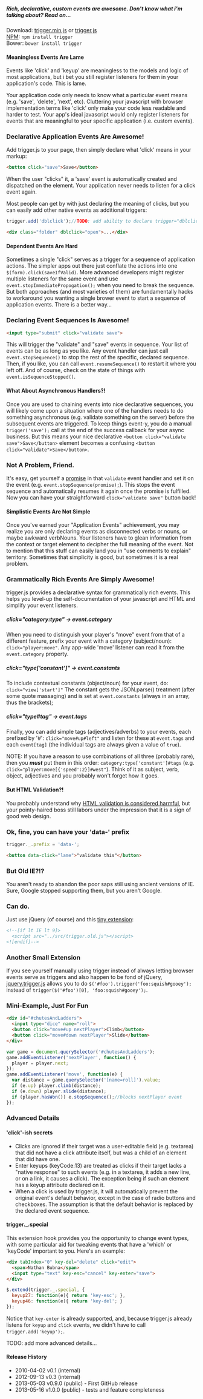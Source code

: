 ##### Rich, declarative, custom events are awesome. Don't know what i'm talking about? Read on...

Download: [trigger.min.js][prod]  or  [trigger.js][dev]  
[NPM][npm]: ```npm install trigger```  
Bower: ```bower install trigger```  

[prod]: https://raw.github.com/nbubna/trigger/master/dist/trigger.min.js
[dev]: https://raw.github.com/nbubna/trigger/master/dist/trigger.js
[npm]: https://npmjs.org/package/trigger

#### Meaningless Events Are Lame
Events like 'click' and 'keyup' are meaningless to the models and logic of most applications,
but i bet you still register listeners for them in your application's code. This is lame.

Your application code only needs to know what a particular event means
(e.g. 'save', 'delete', 'next', etc). Cluttering your javascript with browser
implementation terms like 'click' only make your code less readable and harder
to test.  Your app's ideal javascript would only register listeners for 
events that are meaningful to your specific application (i.e. custom events).

### Declarative Application Events Are Awesome!
Add trigger.js to your page, then simply declare what 'click' means in your markup:
```html
<button click="save">Save</button>
```
When the user "clicks" it, a 'save' event is automatically created and dispatched on the element.
Your application never needs to listen for a click event again.

Most people can get by with just declaring the meaning of clicks,
but you can easily add other native events as additional triggers:  
```javascript
trigger.add('dblclick');//TODO: add ability to declare trigger="dblclick" on <html>
```
```html
<div class="folder" dblclick="open">...</div>
```


#### Dependent Events Are Hard
Sometimes a single "click" serves as a trigger for a sequence of application actions.
The simpler apps out there just conflate the actions into one ```$(form).click(saveIfValid)```.
More advanced developers might register multiple listeners for the same event and
use ```event.stopImmediatePropogation();``` when you need to break the sequence.
But both approaches (and most varieties of them) are fundamentally hacks to workaround
you wanting a single brower event to start a sequence of application events.
There is a better way...

### Declaring Event Sequences Is Awesome!
```html
<input type="submit" click="validate save">
```
This will trigger the "validate" and "save" events in sequence.
Your list of events can be as long as you like. Any event handler can just call
```event.stopSequence()``` to stop the rest of the specific, declared sequence.
Then, if you like, you can call ```event.resumeSequence()``` to restart it where you left off.
And of course, check on the state of things with ```event.isSequenceStopped()```.


#### What About Asynchronous Handlers?!
Once you are used to chaining events into nice declarative sequences,
you will likely come upon a situation where one of the handlers needs to do something
asynchronous (e.g. validate something on the server) before the subsequent events are
triggered. To keep things event-y, you do a manual ```trigger('save');``` call at
the end of the success callback for your async business.  But this means your nice
declarative ```<button click="validate save">Save</button>``` element becomes a
confusing ```<button click="validate">Save</button>```.

### Not A Problem, Friend.
It's easy, get yourself a [promise][] in that ```validate``` event handler and set it
on the event (e.g. ```event.stopSequence(promise);```). This stops the event sequence
and automatically resumes it again once the promise is fulfilled. Now you
can have your straightforward ```click="validate save"``` button back!

[promise]: http://wiki.commonjs.org/wiki/Promises/A


#### Simplistic Events Are Not Simple
Once you've earned your "Application Events" achievement, you may realize you are only declaring
events as disconnected verbs or nouns, or maybe awkward verbNouns. Your listeners have to
glean information from the context or target element to decipher the full meaning of the event.
Not to mention that this stuff can easily land you in "use comments to explain" territory.
Sometimes that simplicity is good, but sometimes it is a real problem.

### Grammatically Rich Events Are Simply Awesome!
trigger.js provides a declarative syntax for grammatically rich events.
This helps you level-up the self-documentation of your javascript and HTML
and simplify your event listeners.

##### click="category:type" -> event.category
When you need to distinguish your player's "move" event from that of a different feature,
prefix your event with a category (subject/noun): ```click="player:move"```.
Any app-wide 'move' listener can read it from the ```event.category``` property.

##### click="type['constant']" -> event.constants
To include contextual constants (object/noun) for your event, do: ```click="view['start']"```
The constant gets the JSON.parse() treatment (after some quote massaging) and
is set at ```event.constants``` (always in an array, thus the brackets);

##### click="type#tag" -> event.tags
Finally, you can add simple tags (adjectives/adverbs) to your events, each prefixed by '#':
```click="move#up#left"``` and listen for these at ```event.tags``` and each ```event[tag]```
(the individual tags are always given a value of ```true```).

NOTE: If you have a reason to use combinations of all three (probably rare),
then you ***must*** put them in this order: ```category:type['constant']#tags```
(e.g. ```click="player:move[{'speed':2}]#west"```).
Think of it as subject, verb, object, adjectives and you probably won't forget how it goes.



#### But HTML Validation?!
You probably understand why [HTML validation is considered harmful][invalid],
but your pointy-haired boss still labors under the impression that it is a sign of good web design.

### Ok, fine, you can have your 'data-' prefix
```javascript
trigger._.prefix = 'data-';
```
```html
<button data-click="lame">"validate this"</button>
```

[invalid]: http://wheelcode.blogspot.com/2012/07/html-validation-is-bad.html

### But Old IE?!?
You aren't ready to abandon the poor saps still using ancient versions of IE.
Sure, Google stopped supporting them, but you aren't Google.

### Can do.
Just use jQuery (of course) and this [tiny extension][old]:
```html
<!--[if lt IE lt 9]>
  <script src="../src/trigger.old.js"></script>
<![endif]-->
```

[old]: https://raw.github.com/nbubna/trigger/master/src/trigger.old.js

### Another Small Extension
If you see yourself manually using trigger instead of always letting browser events
serve as triggers and also happen to be fond of jQuery, [jquery.trigger.js][jquery]
allows you to do ```$('#foo').trigger('foo:squish#gooey');``` instead of
```trigger($('#foo')[0], 'foo:squish#gooey');```.

[jquery]: https://raw.github.com/nbubna/trigger/master/src/jquery.trigger.js


### Mini-Example, Just For Fun
```html
<div id="#chutesAndLadders">
  <input type="dice" name="roll">
  <button click="move#up nextPlayer">Climb</button>  
  <button click="move#down nextPlayer">Slide</button>
</div>
```
```javascript
var game = document.querySelector('#chutesAndLadders');
game.addEventListener('nextPlayer', function() {
  player = player.next;
});
game.addEventListener('move', function(e) {
  var distance = game.querySelector('[name=roll]').value;
  if (e.up) player.climb(distance);
  if (e.down) player.slide(distance);
  if (player.hasWon()) e.stopSequence();//blocks nextPlayer event
});
```
  

### Advanced Details
#### 'click'-ish secrets
 * Clicks are ignored if their target was a user-editable field (e.g. textarea) that did not
have a click attribute itself, but was a child of an element that did have one.
 * Enter keyups (keyCode:13) are treated as clicks if their target lacks a "native response"
to such events (e.g. in a textarea, it adds a new line, or on a link, it causes a click).
The exception being if such an element has a keyup attribute declared on it.
 * When a click is used by trigger.js, it will automatically prevent the original event's
default behavior, except in the case of radio buttons and checkboxes. The assumption is
that the default behavior is replaced by the declared event sequence.

#### trigger._.special
This extension hook provides you the opportunity to change event types, with some particular
aid for tweaking events that have a 'which' or 'keyCode' important to you. Here's an example:

```html
<div tabIndex="0" key-del="delete" click="edit">
  <span>Nathan Bubna</span>
  <input type="text" key-esc="cancel" key-enter="save">
</div>
```
```javascript
$.extend(trigger._.special, {
  keyup27: function(e){ return 'key-esc'; },
  keyup46: function(e){ return 'key-del'; }
});
```
Notice that ```key-enter``` is already supported, and, because trigger.js already listens
for ```keyup``` and ```click``` events, we didn't have to call ```trigger.add('keyup');```.

TODO: add more advanced details...


#### Release History
* 2010-04-02 v0.1 (internal)
* 2012-09-13 v0.3 (internal)
* 2013-05-03 v0.9.0 (public) - First GitHub release
* 2013-05-16 v1.0.0 (public) - tests and feature completeness
